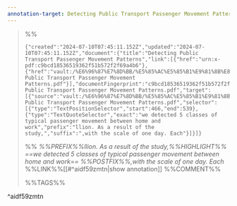 ```yaml
---
annotation-target: Detecting Public Transport Passenger Movement Patterns.pdf
---
```



>%%
>```annotation-json
>{"created":"2024-07-10T07:45:11.152Z","updated":"2024-07-10T07:45:11.152Z","document":{"title":"Detecting Public Transport Passenger Movement Patterns","link":[{"href":"urn:x-pdf:c9bcd18536519362f51b572f2f69a4b6"},{"href":"vault:/%E6%96%87%E7%8D%BB/%E5%85%AC%E5%85%B1%E9%81%8B%E8%BC%B8&%E9%9B%BB%E5%AD%90%E7%A5%A8%E8%AD%89/Detecting Public Transport Passenger Movement Patterns.pdf"}],"documentFingerprint":"c9bcd18536519362f51b572f2f69a4b6"},"uri":"vault:/%E6%96%87%E7%8D%BB/%E5%85%AC%E5%85%B1%E9%81%8B%E8%BC%B8&%E9%9B%BB%E5%AD%90%E7%A5%A8%E8%AD%89/Detecting Public Transport Passenger Movement Patterns.pdf","target":[{"source":"vault:/%E6%96%87%E7%8D%BB/%E5%85%AC%E5%85%B1%E9%81%8B%E8%BC%B8&%E9%9B%BB%E5%AD%90%E7%A5%A8%E8%AD%89/Detecting Public Transport Passenger Movement Patterns.pdf","selector":[{"type":"TextPositionSelector","start":466,"end":539},{"type":"TextQuoteSelector","exact":"we detected 5 classes of typical passenger movement between home and work","prefix":"llion. As a result of the study,","suffix":",with the scale of one day. Each"}]}]}
>```
>%%
>*%%PREFIX%%llion. As a result of the study,%%HIGHLIGHT%% ==we detected 5 classes of typical passenger movement between home and work== %%POSTFIX%%,with the scale of one day. Each*
>%%LINK%%[[#^aidf59zmtn|show annotation]]
>%%COMMENT%%
>
>%%TAGS%%
>
^aidf59zmtn
